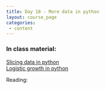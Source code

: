 ```yaml
---
title: Day 18 - More data in python
layout: course_page
categories:
 - content
---
```


### In class material: 
[Slicing data in python](http://www.datacarpentry.org/python-ecology-lesson/02-index-slice-subset/)  
[Logistic growth in python](https://nbviewer.jupyter.org/urls/rachelss.github.io/BigDataAnalysis18/2018-03-29-day18-logisticgrowth.ipynb)

Reading:
